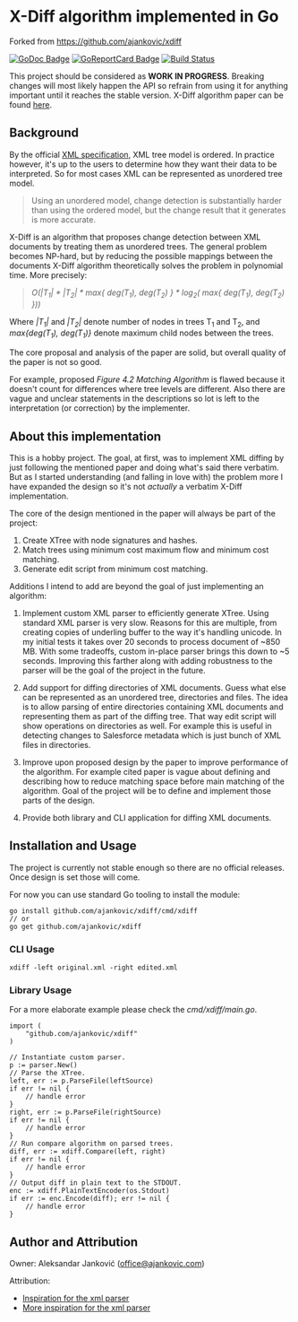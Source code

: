 # X-Diff algorithm implemented in Go

Forked from https://github.com/ajankovic/xdiff

[![GoDoc Badge]][GoDoc] [![GoReportCard Badge]][GoReportCard] [![Build Status](https://travis-ci.com/ajankovic/xdiff.svg?branch=master)](https://travis-ci.com/ajankovic/xdiff)

This project should be considered as __WORK IN PROGRESS__. Breaking changes will most likely happen the API so refrain from using it for anything important until it reaches the stable version. X-Diff algorithm paper can be found [here](http://pages.cs.wisc.edu/~yuanwang/papers/xdiff.pdf).

## Background

By the official [XML specification](https://www.w3.org/TR/REC-xml/), XML tree model is ordered. In practice however, it's up to the users to determine how they want their data to be interpreted. So for most cases XML can be represented as unordered tree model.

> Using an unordered model, change detection is substantially harder than using the ordered model, but the change result that it generates is more accurate.

X-Diff is an algorithm that proposes change detection between XML documents by treating them as unordered trees. The general problem becomes NP-hard, but by reducing the possible mappings between the documents X-Diff algorithm theoretically solves the problem in polynomial time. More precisely:

> *O(|T<sub>1</sub>| \* |T<sub>2</sub>| \* max{ deg(T<sub>1</sub>), deg(T<sub>2</sub>) } \* log<sub>2</sub>( max{  deg(T<sub>1</sub>), deg(T<sub>2</sub>) }))*

Where *|T<sub>1</sub>|* and *|T<sub>2</sub>|* denote number of nodes in trees T<sub>1</sub> and T<sub>2</sub>, and *max{deg(T<sub>1</sub>), deg(T<sub>1</sub>)}* denote maximum child nodes between the trees.

The core proposal and analysis of the paper are solid, but overall quality of the paper is not so good.

For example, proposed *Figure 4.2 Matching Algorithm* is flawed because it doesn't count for differences where tree levels are different. Also there are vague and unclear statements in the descriptions so lot is left to the interpretation (or correction) by the implementer.

## About this implementation

This is a hobby project. The goal, at first, was to implement XML diffing by just following the mentioned paper and doing what's said there verbatim. But as I started understanding (and falling in love with) the problem more I have expanded the design so it's not *actually* a verbatim X-Diff implementation.

The core of the design mentioned in the paper will always be part of the project:

1. Create XTree with node signatures and hashes.
2. Match trees using minimum cost maximum flow and minimum cost matching.
3. Generate edit script from minimum cost matching.

Additions I intend to add are beyond the goal of just implementing an algorithm:

1. Implement custom XML parser to efficiently generate XTree. Using standard XML parser is very slow. Reasons for this are multiple, from creating copies of underling buffer to the way it's handling unicode. In my initial tests it takes over 20 seconds to process document of ~850 MB. With some tradeoffs, custom in-place parser brings this down to ~5 seconds. Improving this farther along with adding robustness to the parser will be the goal of the project in the future.

2. Add support for diffing directories of XML documents. Guess what else can be represented as an unordered tree, directories and files. The idea is to allow parsing of entire directories containing XML documents and representing them as part of the diffing tree. That way edit script will show operations on directories as well. For example this is useful in detecting changes to Salesforce metadata which is just bunch of XML files in directories.

3. Improve upon proposed design by the paper to improve performance of the algorithm. For example cited paper is vague about defining and describing how to reduce matching space before main matching of the algorithm. Goal of the project will be to define and implement those parts of the design.

4. Provide both library and CLI application for diffing XML documents.

## Installation and Usage

The project is currently not stable enough so there are no official releases. Once design is set those will come.

For now you can use standard Go tooling to install the module:

    go install github.com/ajankovic/xdiff/cmd/xdiff
    // or
    go get github.com/ajankovic/xdiff

### CLI Usage

    xdiff -left original.xml -right edited.xml

### Library Usage

For a more elaborate example please check the _cmd/xdiff/main.go_.

    import (
        "github.com/ajankovic/xdiff"
    )

    // Instantiate custom parser.
    p := parser.New()
    // Parse the XTree.
    left, err := p.ParseFile(leftSource)
    if err != nil {
    	// handle error
    }
    right, err := p.ParseFile(rightSource)
    if err != nil {
    	// handle error
    }
    // Run compare algorithm on parsed trees.
    diff, err := xdiff.Compare(left, right)
    if err != nil {
    	// handle error
    }
    // Output diff in plain text to the STDOUT.
    enc := xdiff.PlainTextEncoder(os.Stdout)
    if err := enc.Encode(diff); err != nil {
    	// handle error
    }

## Author and Attribution

Owner: Aleksandar Janković (office@ajankovic.com)

Attribution:

- [Inspiration for the xml parser](https://github.com/robfordww/runxml)
- [More inspiration for the xml parser](http://www.aosabook.org/en/posa/parsing-xml-at-the-speed-of-light.html)

[GoDoc]: https://godoc.org/github.com/ajankovic/xdiff
[GoDoc Badge]: https://godoc.org/github.com/ajankovic/xdiff?status.svg
[GoReportCard]: https://goreportcard.com/report/github.com/ajankovic/xdiff
[GoReportCard Badge]: https://goreportcard.com/badge/github.com/ajankovic/xdiff